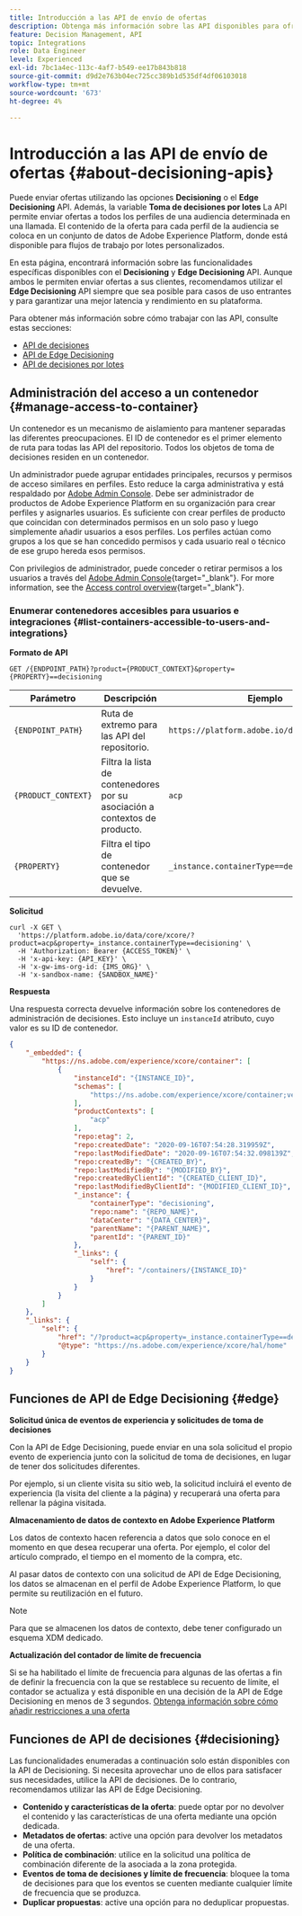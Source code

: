 ```yaml
---
title: Introducción a las API de envío de ofertas
description: Obtenga más información sobre las API disponibles para ofrecer ofertas personalizadas.
feature: Decision Management, API
topic: Integrations
role: Data Engineer
level: Experienced
exl-id: 7bc1a4ec-113c-4af7-b549-ee17b843b818
source-git-commit: d9d2e763b04ec725cc389b1d535df4df06103018
workflow-type: tm+mt
source-wordcount: '673'
ht-degree: 4%

---
```


# Introducción a las API de envío de ofertas {#about-decisioning-apis}

Puede enviar ofertas utilizando las opciones **Decisioning** o el **Edge Decisioning** API. Además, la variable **Toma de decisiones por lotes** La API permite enviar ofertas a todos los perfiles de una audiencia determinada en una llamada. El contenido de la oferta para cada perfil de la audiencia se coloca en un conjunto de datos de Adobe Experience Platform, donde está disponible para flujos de trabajo por lotes personalizados.

En esta página, encontrará información sobre las funcionalidades específicas disponibles con el **Decisioning** y **Edge Decisioning** API. Aunque ambos le permiten enviar ofertas a sus clientes, recomendamos utilizar el **Edge Decisioning** API siempre que sea posible para casos de uso entrantes y para garantizar una mejor latencia y rendimiento en su plataforma.

Para obtener más información sobre cómo trabajar con las API, consulte estas secciones:
* [API de decisiones](decisioning-api.md)
* [API de Edge Decisioning](edge-decisioning-api.md)
* [API de decisiones por lotes](batch-decisioning-api.md)

## Administración del acceso a un contenedor {#manage-access-to-container}

Un contenedor es un mecanismo de aislamiento para mantener separadas las diferentes preocupaciones. El ID de contenedor es el primer elemento de ruta para todas las API del repositorio. Todos los objetos de toma de decisiones residen en un contenedor.

Un administrador puede agrupar entidades principales, recursos y permisos de acceso similares en perfiles. Esto reduce la carga administrativa y está respaldado por [Adobe Admin Console](https://adminconsole.adobe.com/). Debe ser administrador de productos de Adobe Experience Platform en su organización para crear perfiles y asignarles usuarios. Es suficiente con crear perfiles de producto que coincidan con determinados permisos en un solo paso y luego simplemente añadir usuarios a esos perfiles. Los perfiles actúan como grupos a los que se han concedido permisos y cada usuario real o técnico de ese grupo hereda esos permisos.

Con privilegios de administrador, puede conceder o retirar permisos a los usuarios a través del [Adobe Admin Console](https://adminconsole.adobe.com/){target="_blank"}. For more information, see the [Access control overview](https://experienceleague.adobe.com/docs/experience-platform/access-control/home.html?lang=es){target="_blank"}.

### Enumerar contenedores accesibles para usuarios e integraciones {#list-containers-accessible-to-users-and-integrations}

**Formato de API**

```http
GET /{ENDPOINT_PATH}?product={PRODUCT_CONTEXT}&property={PROPERTY}==decisioning
```

| Parámetro | Descripción | Ejemplo |
| --------- | ----------- | ------- |
| `{ENDPOINT_PATH}` | Ruta de extremo para las API del repositorio. | `https://platform.adobe.io/data/core/xcore/` |
| `{PRODUCT_CONTEXT}` | Filtra la lista de contenedores por su asociación a contextos de producto. | `acp` |
| `{PROPERTY}` | Filtra el tipo de contenedor que se devuelve. | `_instance.containerType==decisioning` |

**Solicitud**

```shell
curl -X GET \
  'https://platform.adobe.io/data/core/xcore/?product=acp&property=_instance.containerType==decisioning' \
  -H 'Authorization: Bearer {ACCESS_TOKEN}' \
  -H 'x-api-key: {API_KEY}' \
  -H 'x-gw-ims-org-id: {IMS_ORG}' \
  -H 'x-sandbox-name: {SANDBOX_NAME}'
```

**Respuesta**

Una respuesta correcta devuelve información sobre los contenedores de administración de decisiones. Esto incluye un `instanceId` atributo, cuyo valor es su ID de contenedor.

```json
{
    "_embedded": {
        "https://ns.adobe.com/experience/xcore/container": [
            {
                "instanceId": "{INSTANCE_ID}",
                "schemas": [
                    "https://ns.adobe.com/experience/xcore/container;version=0.5"
                ],
                "productContexts": [
                    "acp"
                ],
                "repo:etag": 2,
                "repo:createdDate": "2020-09-16T07:54:28.319959Z",
                "repo:lastModifiedDate": "2020-09-16T07:54:32.098139Z",
                "repo:createdBy": "{CREATED_BY}",
                "repo:lastModifiedBy": "{MODIFIED_BY}",
                "repo:createdByClientId": "{CREATED_CLIENT_ID}",
                "repo:lastModifiedByClientId": "{MODIFIED_CLIENT_ID}",
                "_instance": {
                    "containerType": "decisioning",
                    "repo:name": "{REPO_NAME}",
                    "dataCenter": "{DATA_CENTER}",
                    "parentName": "{PARENT_NAME}",
                    "parentId": "{PARENT_ID}"
                },
                "_links": {
                    "self": {
                        "href": "/containers/{INSTANCE_ID}"
                    }
                }
            }
        ]
    },
    "_links": {
        "self": {
            "href": "/?product=acp&property=_instance.containerType==decisioning",
            "@type": "https://ns.adobe.com/experience/xcore/hal/home"
        }
    }
}
```

## Funciones de API de Edge Decisioning {#edge}

**Solicitud única de eventos de experiencia y solicitudes de toma de decisiones**

Con la API de Edge Decisioning, puede enviar en una sola solicitud el propio evento de experiencia junto con la solicitud de toma de decisiones, en lugar de tener dos solicitudes diferentes.

Por ejemplo, si un cliente visita su sitio web, la solicitud incluirá el evento de experiencia (la visita del cliente a la página) y recuperará una oferta para rellenar la página visitada.

**Almacenamiento de datos de contexto en Adobe Experience Platform**

Los datos de contexto hacen referencia a datos que solo conoce en el momento en que desea recuperar una oferta. Por ejemplo, el color del artículo comprado, el tiempo en el momento de la compra, etc.

Al pasar datos de contexto con una solicitud de API de Edge Decisioning, los datos se almacenan en el perfil de Adobe Experience Platform, lo que permite su reutilización en el futuro.

>[!NOTE]
>
>Para que se almacenen los datos de contexto, debe tener configurado un esquema XDM dedicado.

**Actualización del contador de límite de frecuencia**

Si se ha habilitado el límite de frecuencia para algunas de las ofertas a fin de definir la frecuencia con la que se restablece su recuento de límite, el contador se actualiza y está disponible en una decisión de la API de Edge Decisioning en menos de 3 segundos. [Obtenga información sobre cómo añadir restricciones a una oferta](../../offer-library/add-constraints.md)

## Funciones de API de decisiones {#decisioning}

Las funcionalidades enumeradas a continuación solo están disponibles con la API de Decisioning. Si necesita aprovechar uno de ellos para satisfacer sus necesidades, utilice la API de decisiones. De lo contrario, recomendamos utilizar las API de Edge Decisioning.

* **Contenido y características de la oferta**: puede optar por no devolver el contenido y las características de una oferta mediante una opción dedicada.
* **Metadatos de ofertas**: active una opción para devolver los metadatos de una oferta.
* **Política de combinación**: utilice en la solicitud una política de combinación diferente de la asociada a la zona protegida.
* **Eventos de toma de decisiones y límite de frecuencia**: bloquee la toma de decisiones para que los eventos se cuenten mediante cualquier límite de frecuencia que se produzca.
* **Duplicar propuestas**: active una opción para no deduplicar propuestas.
